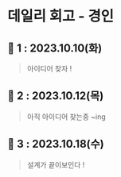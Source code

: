 # 데일리 회고 - 경인

## :taxi: 1 : 2023.10.10(화)

> 아이디어 찾자 ! 

## :taxi: 2 : 2023.10.12(목)

> 아직 아이디어 찾는중 ~ing  

## :taxi: 3 : 2023.10.18(수)

> 설계가 끝이보인다 !  



